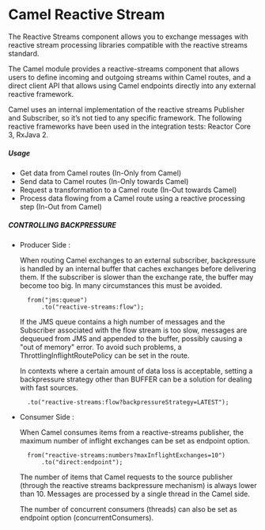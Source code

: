 # Camel Reactive Stream

The Reactive Streams component allows you to exchange messages with reactive stream processing libraries compatible with the reactive streams standard.

The Camel module provides a reactive-streams component that allows users to define incoming and outgoing streams within Camel routes, and a direct client API that allows using Camel endpoints directly into any external reactive framework.

Camel uses an internal implementation of the reactive streams Publisher and Subscriber, so it’s not tied to any specific framework. The following reactive frameworks have been used in the integration tests: Reactor Core 3, RxJava 2.

##### Usage
- Get data from Camel routes (In-Only from Camel)
- Send data to Camel routes (In-Only towards Camel)
- Request a transformation to a Camel route (In-Out towards Camel)
- Process data flowing from a Camel route using a reactive processing step (In-Out from Camel) 

##### CONTROLLING BACKPRESSURE
- Producer Side :

    When routing Camel exchanges to an external subscriber, backpressure is handled by an internal buffer that caches exchanges before delivering them. If the subscriber is slower than the exchange rate, the buffer may become too big. In many circumstances this must be avoided.

        from("jms:queue")
            .to("reactive-streams:flow");

    If the JMS queue contains a high number of messages and the Subscriber associated with the flow stream is too slow, messages are dequeued from JMS and appended to the buffer, possibly causing a "out of memory" error. To avoid such problems, a ThrottlingInflightRoutePolicy can be set in the route.
    
    In contexts where a certain amount of data loss is acceptable, setting a backpressure strategy other than BUFFER can be a solution for dealing with fast sources.
    
        .to("reactive-streams:flow?backpressureStrategy=LATEST");

- Consumer Side :
    
    When Camel consumes items from a reactive-streams publisher, the maximum number of inflight exchanges can be set as endpoint option.
    
        from("reactive-streams:numbers?maxInflightExchanges=10")
            .to("direct:endpoint");
    The number of items that Camel requests to the source publisher (through the reactive streams backpressure mechanism) is always lower than 10. Messages are processed by a single thread in the Camel side.
    
    The number of concurrent consumers (threads) can also be set as endpoint option (concurrentConsumers).

